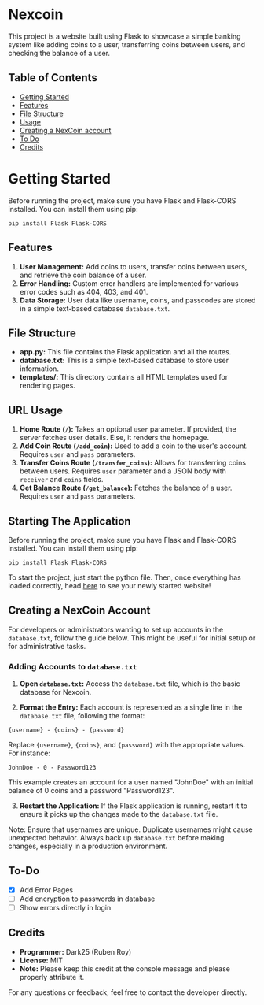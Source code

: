 # Nexcoin

This project is a website built using Flask to showcase a simple banking system like adding coins to a user, transferring coins between users, and checking the balance of a user.

## Table of Contents

- [Getting Started](#getting-started)
- [Features](#features)
- [File Structure](#file-structure)
- [Usage](#usage)
- [Creating a NexCoin account](#creating-a-nexcoin-account)
- [To Do](#to-do)
- [Credits](#credits)

# Getting Started

Before running the project, make sure you have Flask and Flask-CORS installed. You can install them using pip:
```
pip install Flask Flask-CORS
```

## Features

1. **User Management:** Add coins to users, transfer coins between users, and retrieve the coin balance of a user.
2. **Error Handling:** Custom error handlers are implemented for various error codes such as 404, 403, and 401.
3. **Data Storage:** User data like username, coins, and passcodes are stored in a simple text-based database `database.txt`.

## File Structure

- **app.py:** This file contains the Flask application and all the routes.
- **database.txt:** This is a simple text-based database to store user information.
- **templates/:** This directory contains all HTML templates used for rendering pages.

## URL Usage

1. **Home Route (`/`):** Takes an optional `user` parameter. If provided, the server fetches user details. Else, it renders the homepage.
2. **Add Coin Route (`/add_coin`):** Used to add a coin to the user's account. Requires `user` and `pass` parameters.
3. **Transfer Coins Route (`/transfer_coins`):** Allows for transferring coins between users. Requires `user` parameter and a JSON body with `receiver` and `coins` fields.
4. **Get Balance Route (`/get_balance`):** Fetches the balance of a user. Requires `user` and `pass` parameters.

## Starting The Application

Before running the project, make sure you have Flask and Flask-CORS installed. You can install them using pip:
```
pip install Flask Flask-CORS
```
To start the project, just start the python file. Then, once everything has loaded correctly, head [here](http://127.0.0.1:8080) to see your newly started website!

## Creating a NexCoin Account

For developers or administrators wanting to set up accounts in the `database.txt`, follow the guide below. This might be useful for initial setup or for administrative tasks.

### Adding Accounts to `database.txt`

1. **Open `database.txt`:** Access the `database.txt` file, which is the basic database for Nexcoin.

2. **Format the Entry:** Each account is represented as a single line in the `database.txt` file, following the format:

```
{username} - {coins} - {password}
```
Replace `{username}`, `{coins}`, and `{password}` with the appropriate values. For instance:
```
JohnDoe - 0 - Password123
```
This example creates an account for a user named "JohnDoe" with an initial balance of 0 coins and a password "Password123".

3. **Restart the Application:** If the Flask application is running, restart it to ensure it picks up the changes made to the `database.txt` file.

Note: Ensure that usernames are unique. Duplicate usernames might cause unexpected behavior. Always back up `database.txt` before making changes, especially in a production environment.

## To-Do
- [X] Add Error Pages
- [ ] Add encryption to passwords in database
- [ ] Show errors directly in login

## Credits

- **Programmer:** Dark25 (Ruben Roy)
- **License:** MIT
- **Note:** Please keep this credit at the console message and please properly attribute it.

For any questions or feedback, feel free to contact the developer directly.
